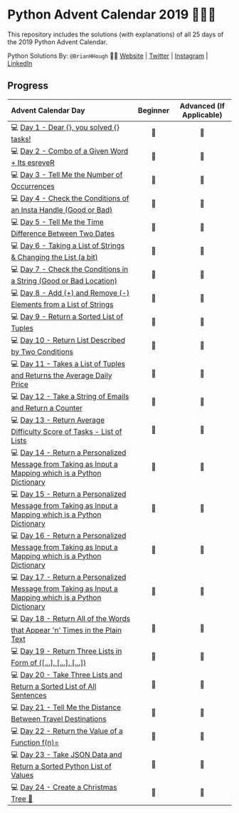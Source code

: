 # Python Advent Calendar 2019 🐍🎄🎁
This repository includes the solutions (with explanations) of all 25 days of the 2019 Python Advent Calendar.

Python Solutions By: `@BrianHHough` 👨‍💻 [Website](https://BrianHHough.com) 
| 
[Twitter](https://twitter.com/BrianHHough)
|
[Instagram](https://instagram.com/BrianHHough)
|
[LinkedIn](https://linkedin.com/in/BrianHHough)

## Progress
| Advent Calendar Day | Beginner | Advanced (If Applicable) |
|:---|:---:|:---:|
|💻 [Day 1 - Dear {}, you solved {} tasks!](https://github.com/BrianHHough/PythonAdventCalendar2019/tree/master/day-01-you-solved-x-tasks) | 🌟 | 🌟 |
|💻 [Day 2 - Combo of a Given Word + Its esreveR](https://github.com/BrianHHough/PythonAdventCalendar2019/tree/master/day-02-combination-of-word-and-its-reverse) | 🌟 | 🌟 |
|💻 [Day 3 - Tell Me the Number of Occurrences](https://github.com/BrianHHough/PythonAdventCalendar2019/tree/master/day-03-number-of-occurrences) | 🌟 | 🌟 |
|💻 [Day 4 - Check the Conditions of an Insta Handle (Good or Bad)](https://github.com/BrianHHough/PythonAdventCalendar2019/tree/master/day-04-check-conditions-in-string) | 🌟 | 🌟 |
|💻 [Day 5 - Tell Me the Time Difference Between Two Dates](https://github.com/BrianHHough/PythonAdventCalendar2019/tree/master/day-05-time-difference-between-two-dates) | 🌟 | 🌟 |
|💻 [Day 6 - Taking a List of Strings & Changing the List (a bit)](https://github.com/BrianHHough/PythonAdventCalendar2019/tree/master/day-06-changing-list-of-strings) | 🌟 | 🌟 |
|💻 [Day 7 - Check the Conditions in a String (Good or Bad Location)](https://github.com/BrianHHough/PythonAdventCalendar2019/tree/master/day-07-check-conditions-in-string-good-or-bad-destination) | 🌟 | 🌟 |
|💻 [Day 8 - Add (+) and Remove (-) Elements from a List of Strings](https://github.com/BrianHHough/PythonAdventCalendar2019/tree/master/day-08-adds-removes-elements-from-list-of-strings) | 🌟 | 🌟 |
|💻 [Day 9 - Return a Sorted List of Tuples](https://github.com/BrianHHough/PythonAdventCalendar2019/tree/master/day-09-return-sorted-list-of-tuples) | 🌟 | 🌟 |
|💻 [Day 10 - Return List Described by Two Conditions](https://github.com/BrianHHough/PythonAdventCalendar2019/tree/master/day-10-return-list-described-by-two-conditions#day-10---return-list-described-by-two-conditions) | 🌟 | 🌟 |
|💻 [Day 11 - Takes a List of Tuples and Returns the Average Daily Price](https://github.com/BrianHHough/PythonAdventCalendar2019/tree/master/day-11-list-of-tuples-daily-price-rounded) | 🌟 | 🌟 |
|💻 [Day 12 - Take a String of Emails and Return a Counter](https://github.com/BrianHHough/PythonAdventCalendar2019/tree/master/day-12-list-of-tuples-daily-price-rounded) | 🌟 | 🌟 |
|💻 [Day 13 - Return Average Difficulty Score of Tasks - List of Lists](https://github.com/BrianHHough/PythonAdventCalendar2019/tree/master/day-13-average-difficulty-score-tasks-list-of-lists) | 🌟 | 🌟 |
|💻 [Day 14 - Return a Personalized Message from Taking as Input a Mapping which is a Python Dictionary](https://github.com/BrianHHough/PythonAdventCalendar2019/tree/master/day-14-return-personalized-message-from-input-mapping) | 🌟 | 🌟 |
|💻 [Day 15 - Return a Personalized Message from Taking as Input a Mapping which is a Python Dictionary](https://github.com/BrianHHough/PythonAdventCalendar2019/tree/master/day-15-return-missing-digit-from-phone-number-of-eight-digits) | 🌟 | 🌟 |
|💻 [Day 16 - Return a Personalized Message from Taking as Input a Mapping which is a Python Dictionary](https://github.com/BrianHHough/PythonAdventCalendar2019/tree/master/day-16-return-personalized-message-from-input-mapping) | 🌟 | 🌟 |
|💻 [Day 17 - Return a Personalized Message from Taking as Input a Mapping which is a Python Dictionary](https://github.com/BrianHHough/PythonAdventCalendar2019/tree/master/day-17-take-list-emails-return-number-attempts-random) | 🌟 | 🌟 |
|💻 [Day 18 - Return All of the Words that Appear 'n' Times in the Plain Text](https://github.com/BrianHHough/PythonAdventCalendar2019/tree/master/day-18-return-all-words-that-appear-n-times-in-text) | 🌟 | 🌟 |
|💻 [Day 19 - Return Three Lists in Form of ([...], [...], [...])](https://github.com/BrianHHough/PythonAdventCalendar2019/tree/master/day-19-returns-three-lists-beginner-intermediate-advanced) | 🌟 | 🌟 |
|💻 [Day 20 - Take Three Lists and Return a Sorted List of All Sentences](https://github.com/BrianHHough/PythonAdventCalendar2019/tree/master/day-20-three-lists-return-sorted-list-of-sentences) | 🌟 | 🌟 |
|💻 [Day 21 - Tell Me the Distance Between Travel Destinations](https://github.com/BrianHHough/PythonAdventCalendar2019/tree/master/day-21-distance-between-travel-destinations) | 🌟 | 🌟 |
|💻 [Day 22 - Return the Value of a Function f(n)=](https://github.com/BrianHHough/PythonAdventCalendar2019/tree/master/day-22-return-value-of-function) | 🌟 | 🌟 |
|💻 [Day 23 - Take JSON Data and Return a Sorted Python List of Values](https://github.com/BrianHHough/PythonAdventCalendar2019/tree/master/day-23-take-JSON-data-return-sorted-Python-list-of-values) | 🌟 | 🌟 |
|💻 [Day 24 - Create a Christmas Tree 🎄](https://github.com/BrianHHough/PythonAdventCalendar2019/tree/master/day-24-Christmas-Tree) | 🌟 | 🌟 |


